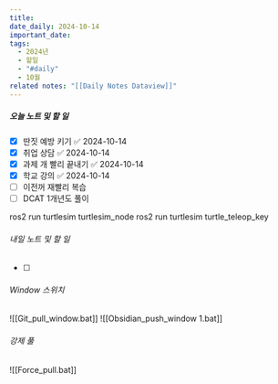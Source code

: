 ```yaml
---
title: 
date_daily: 2024-10-14
important_date: 
tags:
  - 2024년
  - 할일
  - "#daily"
  - 10월
related notes: "[[Daily Notes Dataview]]"
---
```

##### 오늘 노트 및 할 일 
- [x] 딴짓 예방 키기 ✅ 2024-10-14
- [x] 취업 상담 ✅ 2024-10-14
- [x] 과제 개 빨리 끝내기 ✅ 2024-10-14
- [x] 학교 강의 ✅ 2024-10-14
- [ ] 이전꺼 재빨리 복습
- [ ] DCAT 1개년도 풀이

ros2 run turtlesim turtlesim_node
ros2 run turtlesim turtle_teleop_key


###### 내일 노트 및 할 일
- [ ]  


######  Window 스위치
![[Git_pull_window.bat]]
![[Obsidian_push_window 1.bat]]



###### 강제 풀
![[Force_pull.bat]]